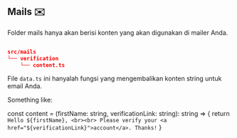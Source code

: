## Mails ✉️

Folder mails hanya akan berisi konten yang akan digunakan di mailer Anda.

```json

src/mails
└── verification
    └── content.ts

```

File `data.ts` ini hanyalah fungsi yang mengembalikan konten string untuk email Anda.

Something like:

const content = (firstName: string, verificationLink: string): string => {
  return `Hello ${firstName}, <br><br> Please verify your <a href="${verificationLink}">account</a>. Thanks!`
}